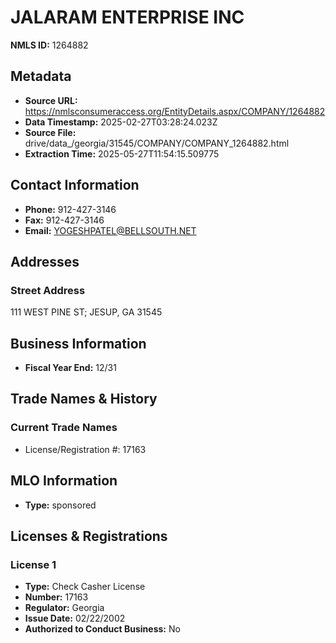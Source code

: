 # JALARAM ENTERPRISE INC

**NMLS ID:** 1264882

## Metadata
- **Source URL:** https://nmlsconsumeraccess.org/EntityDetails.aspx/COMPANY/1264882
- **Data Timestamp:** 2025-02-27T03:28:24.023Z
- **Source File:** drive/data_/georgia/31545/COMPANY/COMPANY_1264882.html
- **Extraction Time:** 2025-05-27T11:54:15.509775

## Contact Information
- **Phone:** 912-427-3146
- **Fax:** 912-427-3146
- **Email:** YOGESHPATEL@BELLSOUTH.NET

## Addresses
### Street Address
111 WEST PINE ST; JESUP, GA 31545

## Business Information
- **Fiscal Year End:** 12/31

## Trade Names & History
### Current Trade Names
- License/Registration #: 17163

## MLO Information
- **Type:** sponsored

## Licenses & Registrations

### License 1
- **Type:** Check Casher License
- **Number:** 17163
- **Regulator:** Georgia
- **Issue Date:** 02/22/2002
- **Authorized to Conduct Business:** No

